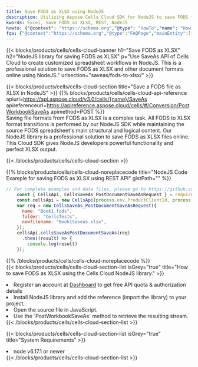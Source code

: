 ```yaml
---
title: Save FODS as XLSX using NodeJS 
description: Utilizing Aspose.Cells Cloud SDK for NodeJS to save FODS format file as XLSX format file. 
kwords: Excel, Save FODS as XLSX, REST, NodeJS
howto: {"@context": "https://schema.org","@type": "HowTo","name": "How to save FODS as XLSX using the Cells Cloud NodeJS library.","description": "How to save FODS as XLSX using the Cells Cloud NodeJS library.","image": {"@type": "ImageObject"},"url": "/nodejs/saveas/fods-to-xlsx/","step": [{ "@type": "HowToStep","name": "How to save FODS as XLSX using the Cells Cloud NodeJS library. step 1", "image": {"@type": "ImageObject",},"url": "/nodejs/saveas/fods-to-xlsx/","text": "Register an account at <a href='https://dashboard.aspose.cloud/'>Dashboard</a> to get free API quota & authorization details",},{ "@type": "HowToStep","name": "How to save FODS as XLSX using the Cells Cloud NodeJS library. step 1", "image": {"@type": "ImageObject",},"url": "/nodejs/saveas/fods-to-xlsx/","text": "Install NodeJS library and add the reference (import the library) to your project.",},{ "@type": "HowToStep","name": "How to save FODS as XLSX using the Cells Cloud NodeJS library. step 1", "image": {"@type": "ImageObject",},"url": "/nodejs/saveas/fods-to-xlsx/","text": "Open the source file in JavaScript.",},{ "@type": "HowToStep","name": "How to save FODS as XLSX using the Cells Cloud NodeJS library. step 1", "image": {"@type": "ImageObject",},"url": "/nodejs/saveas/fods-to-xlsx/","text": "Use the `PostWorkbookSaveAs` method to retrieve the resulting stream.",}, ],"supply": {"@type": "HowToSupply","name": "document"},"tool": [{"@type": "HowToTool","name": "Visual Studio, Visual Studio Code, WebStorm"},{"@type": "HowToTool","name": "Aspose Cells"}],"totalTime": "PT6M"}
fqa: {"@context":"https://schema.org","@type":"FAQPage","mainEntity":[{"@type":"Question","name":"Why save file as other formats file in C# using REST API?","acceptedAnswer":{"@type":"Answer","text":"Documents are encoded in many ways, and some files may be incompatible with the software you use. To open and read such files, just save them as appropriate file formats.<br/><ol><li>Install .NET SDK and add the reference (import the library) to your project.</li><li>Open the source file in C# using REST API.</li><li>Call the PostWorkbookSaveAsRequest() method, passing an output filename with required extension.</li><li>Get the result of save as a separate file.</li></ol>"}},{"@type":"Question","name":"What file formats can I save as with your C# library?","acceptedAnswer":{"@type":"Answer","text":"We support a variety of file formats for conversion using .NET library, including XLSX, Excel, xls , PDF, CSV, HTML, Markdown, XML, PNG, JPG, TIFF, Json, TXT and many more."}},{"@type":"Question","name":"What is the maximum allowed file size for conversion using this .NET library?","acceptedAnswer":{"@type":"Answer","text":"There are no file size limits for format conversions using .NET library."}}]}
---
```



{{< blocks/products/cells/cells-cloud-banner h1="Save FODS as XLSX" h2="NodeJS library for saving FODS as XLSX" p="Use SaveAs API of Cells Cloud to create customized spreadsheet workflows in NodeJS. This is a professional solution to save FODS as XLSX and other document formats online using NodeJS." urlsection="saveas/fods-to-xlsx/" >}}

{{< blocks/products/cells/cells-cloud-section  title="Save a FODS file as XLSX in NodeJS" >}}
{{% blocks/products/cells/cells-cloud-api-reference  apiurl=https://api.aspose.cloud/v3.0/cells/{name}/SaveAs  apireferenceurl=https://apireference.aspose.cloud/cells/#/Conversion/PostWorkbookSaveAs  apimethod=POST %}}
<br/>
Saving file formats from FODS as XLSX is a complex task. All FODS to XLSX format transitions is performed by our NodeJS SDK while maintaining the source FODS spreadsheet's main structural and logical content. Our NodeJS library is a professional solution to save FODS as XLSX files online. This Cloud SDK gives NodeJS developers powerful functionality and perfect XLSX output.

{{< /blocks/products/cells/cells-cloud-section >}}

{{% blocks/products/cells/cells-cloud-noreplacecode title="NodeJS Code Example for saving FODS as XLSX using REST API" gistPath="" %}}
  
```js
// For complete examples and data files, please go to https://github.com/aspose-cells-cloud/aspose-cells-cloud-node/
    const { CellsApi, CellsSaveAs_PostDocumentSaveAsRequest } = require("asposecellscloud");
    const cellsApi = new CellsApi(process.env.ProductClientId, process.env.ProductClientSecret);
    var req = new CellsSaveAs_PostDocumentSaveAsRequest({
      name: "Book1.fods",
      folder: "CellsTests",
      newfilename: "Book1Saveas.xlsx",
    });
    cellsApi.cellsSaveAsPostDocumentSaveAs(req)
      .then((result) => {
        console.log(result)
    });
```
  
{{% /blocks/products/cells/cells-cloud-noreplacecode  %}}
<br/>
{{< blocks/products/cells/cells-cloud-section-list isGrey="true"  title="How to save FODS as XLSX using the Cells Cloud NodeJS library." >}}
<li>Register an account at <a href="https://dashboard.aspose.cloud/">Dashboard</a> to get free API quota & authorization details</li>
<li>Install NodeJS library and add the reference (import the library) to your project.</li>
<li>Open the source file in JavaScript.</li>
<li>Use the `PostWorkbookSaveAs` method to retrieve the resulting stream.</li>
{{< /blocks/products/cells/cells-cloud-section-list >}}

{{< blocks/products/cells/cells-cloud-section-list isGrey="true"  title="System Requirements" >}}
<li>node v6.17.1 or newer</li>
{{< /blocks/products/cells/cells-cloud-section-list >}}
